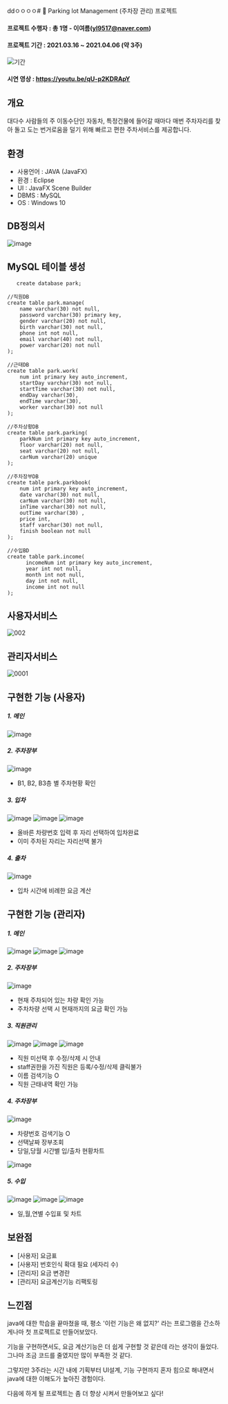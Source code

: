 ddㅇㅇㅇㅇ# :tulip: Parking lot Management (주차장 관리) 프로젝트

#### 프로젝트 수행자 : 총 1명 - 이여름(yl9517@naver.com)
#### 프로젝트 기간 : 2021.03.16 ~ 2021.04.06 (약 3주)
![기간](https://user-images.githubusercontent.com/80736033/125040417-999eb080-e0d2-11eb-9bfd-2aa186236b2c.png)
#### 시연 영상 : https://youtu.be/qU-p2KDRApY

## 개요
대다수 사람들의 주 이동수단인 자동차, 특정건물에 들어갈 때마다 매번 주차자리를 찾아 돌고 도는 번거로움을 덜기 위해 빠르고 편한 주차서비스를 제공합니다.

## 환경
* 사용언어 : JAVA (JavaFX)
* 환경 : Eclipse
* UI : JavaFX Scene Builder
* DBMS : MySQL
* OS : Windows 10

## DB정의서
![image](https://user-images.githubusercontent.com/80736033/135705389-b60a29b0-2c60-42b1-8161-c09636389f53.png)

## MySQL 테이블 생성
~~~~
   create database park;
~~~~
~~~~
//직원DB
create table park.manage(
    name varchar(30) not null,
    password varchar(30) primary key,
    gender varchar(20) not null,
    birth varchar(30) not null,
    phone int not null,
    email varchar(40) not null,
    power varchar(20) not null
);
~~~~
~~~~
//근태DB
create table park.work(
    num int primary key auto_increment,
    startDay varchar(30) not null,
    startTime varchar(30) not null,
    endDay varchar(30),
    endTime varchar(30),
    worker varchar(30) not null
);
~~~~
~~~~
//주차상황DB
create table park.parking(
    parkNum int primary key auto_increment,
    floor varchar(20) not null,
    seat varchar(20) not null,
    carNum varchar(20) unique
);
~~~~
~~~~
//주차장부DB
create table park.parkbook(
    num int primary key auto_increment,
    date varchar(30) not null,
    carNum varchar(30) not null,
    inTime varchar(30) not null,
    outTime varchar(30) ,
    price int,
    staff varchar(30) not null,
    finish boolean not null
);
~~~~
~~~~
//수입BD
create table park.income(
      incomeNum int primary key auto_increment,
      year int not null,
      month int not null,
      day int not null,
      income int not null
);
~~~~
## 사용자서비스
![002](https://user-images.githubusercontent.com/80736033/125043001-76293500-e0d5-11eb-9471-129198363b6f.png)

## 관리자서비스
![0001](https://user-images.githubusercontent.com/80736033/125043435-e1730700-e0d5-11eb-8cd0-9048d2116dda.png)



## 구현한 기능 (사용자)
##### 1. 메인
![image](https://user-images.githubusercontent.com/80736033/125622540-2d9cd904-c8e1-4ae5-a78a-9e6bed955f2b.png)

##### 2. 주차장부
![image](https://user-images.githubusercontent.com/80736033/125622967-8a57b324-ee94-4b29-a690-6b29605e2e8d.png)
- B1, B2, B3층 별 주차현황 확인

##### 3. 입차
![image](https://user-images.githubusercontent.com/80736033/125623257-bb33a19f-b43a-4039-9ef6-463575b08944.png)
![image](https://user-images.githubusercontent.com/80736033/125623347-7220271f-4b9d-4634-be6e-2ce8feedb8a0.png)
![image](https://user-images.githubusercontent.com/80736033/125623866-913e1b4a-7b2a-46c5-85ef-829f9ca4e88f.png)
- 올바른 차량번호 입력 후 자리 선택하여 입차완료
- 이미 주차된 자리는 자리선택 불가

##### 4. 출차
![image](https://user-images.githubusercontent.com/80736033/125717159-961617a4-60f6-4010-97d4-ff9e902063c9.png)
- 입차 시간에 비례한 요금 계산

## 구현한 기능 (관리자)
##### 1. 메인
![image](https://user-images.githubusercontent.com/80736033/125627405-2735be3f-18db-41d0-ad8d-addd4f144410.png)
![image](https://user-images.githubusercontent.com/80736033/125731834-334ff0dc-a6cb-42bd-b162-b1b4af63cc32.png)
![image](https://user-images.githubusercontent.com/80736033/125732118-7c105aae-aaa0-40d0-a2c3-4f4df89f1472.png)

##### 2. 주차장부
![image](https://user-images.githubusercontent.com/80736033/125732384-d31753e2-7658-46be-8939-6fbf49548659.png)
- 현재 주차되어 있는 차량 확인 가능
- 주차차량 선택 시 현재까지의 요금 확인 가능

##### 3. 직원관리
![image](https://user-images.githubusercontent.com/80736033/125732897-5d686226-8ad7-4ec1-85b2-2d42b326b997.png)
![image](https://user-images.githubusercontent.com/80736033/125733118-c0ad0b41-5b8c-4797-9654-361ea98352f5.png)
![image](https://user-images.githubusercontent.com/80736033/125733178-3a1d48af-bf47-4e3f-987b-6a9231043928.png)
- 직원 미선택 후 수정/삭제 시 안내
- staff권한을 가진 직원은 등록/수정/삭제 클릭불가
- 이름 검색기능 O
- 직원 근태내역 확인 가능

##### 4. 주차장부
![image](https://user-images.githubusercontent.com/80736033/125758216-cdacbcb0-f7e6-4689-a4d6-253bca1ac9d9.png)
- 차량번호 검색기능 O 
- 선택날짜 장부조회
- 당일,당월 시간별 입/출차 현황차트

![image](https://user-images.githubusercontent.com/80736033/125761943-523098a4-5cc2-41d7-9764-dd8e515f0b23.png)

##### 5. 수입
![image](https://user-images.githubusercontent.com/80736033/125882724-d6835dad-5472-45f7-b468-f8e30cf2f4fa.png)
![image](https://user-images.githubusercontent.com/80736033/125886830-1e1aa59a-447d-45ce-9905-09e87118eb0f.png)
![image](https://user-images.githubusercontent.com/80736033/125889018-07b73073-bb51-4620-84d9-d41dc1239a64.png)
- 일,월,연별 수입표 및 차트



## 보완점
- [사용자] 요금표 
- [사용자] 번호인식 확대 필요 (세자리 수)
- [관리자] 요금 변경란
- [관리자] 요금계산기능 리팩토링

## 느낀점
java에 대한 학습을 끝마쳤을 때, 평소 '이런 기능은 왜 없지?' 라는 프로그램을 간소하게나마 첫 프로젝트로 만들어보았다.

기능을 구현하면서도, 요금 계산기능은 더 쉽게 구현할 것 같은데 라는 생각이 들었다. 그나마 조금 코드를 줄였지만 많이 부족한 것 같다.

그렇지만 3주라는 시간 내에 기획부터 UI설계, 기능 구현까지 혼자 힘으로 해내면서 java에 대한 이해도가 높아진 경험이다.

다음에 하게 될 프로젝트는 좀 더 향상 시켜서 만들어보고 싶다!
